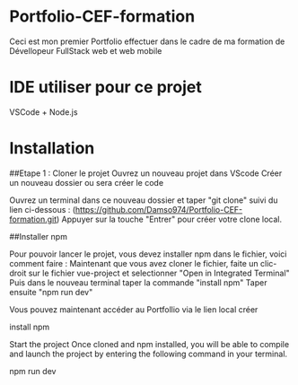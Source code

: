 # Portfolio-CEF-formation
Ceci est mon premier Portfolio effectuer dans le cadre de ma formation de Dévellopeur FullStack web et web mobile 

# IDE utiliser pour ce projet
VSCode + Node.js

# Installation 

##Etape 1  : Cloner le projet
 Ouvrez un nouveau projet dans VScode 
 Créer un nouveau dossier ou sera créer le code 
 
 Ouvrez un terminal dans ce nouveau dossier et taper "git clone" suivi du lien ci-dessous :
 (https://github.com/Damso974/Portfolio-CEF-formation.git)
 Appuyer sur la touche "Entrer" pour créer votre clone local.

##Installer npm

Pour pouvoir lancer le projet, vous devez installer npm dans le fichier, voici comment faire :
Maintenant que vous avez cloner le fichier, faite un clic-droit sur le fichier vue-project et selectionner "Open in Integrated Terminal"
Puis dans le nouveau terminal taper la commande "install npm"
Taper ensuite "npm run dev"

Vous pouvez maintenant accéder au Portfollio via le lien local créer 


install npm

Start the project
Once cloned and npm installed, you will be able to compile and launch the project by entering the following command in your terminal.

npm run dev

